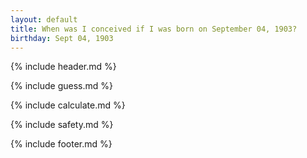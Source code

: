 ```yaml
---
layout: default
title: When was I conceived if I was born on September 04, 1903?
birthday: Sept 04, 1903
---
```


{% include header.md %}

{% include guess.md %}

{% include calculate.md %}

{% include safety.md %}

{% include footer.md %}



